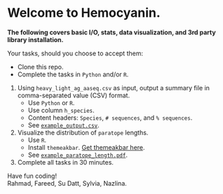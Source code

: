 # Welcome to Hemocyanin.


**The following covers basic I/O, stats, data visualization, and 3rd party library installation.**

Your tasks, should you choose to accept them:

* Clone this repo.
* Complete the tasks in ```Python``` and/or ```R```.
1. Using ```heavy_light_ag_aaseq.csv``` as input, output a summary file in comma-separated value (CSV) format.
	* Use ```Python``` or ```R```.
	* Use column ```h_species```.
	* Content headers: ```Species```, ```# sequences```, and ```% sequences```. 
	* See [```example_output.csv```](example_output.csv).
2. Visualize the distribution of ```paratope``` lengths.
	* Use ```R```.
	* Install ```themeakbar```. [Get themeakbar here](https://github.com/fibonaccirabbits/themeakbar). 
	* See [```example_paratope_length.pdf```](example_paratope_length.pdf).
3. Complete all tasks in 30 minutes.

Have fun coding!\
Rahmad, Fareed, Su Datt, Sylvia, Nazlina.

